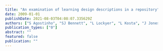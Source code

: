 ```yaml
---
title: "An examination of learning design descriptions in a repository"
date: 2009-01-01
publishDate: 2021-08-03T04:08:07.335629Z
authors: ["S Agostinho", "SJ Bennett", "L Lockyer", "L Kosta", "J Jones", "B Harper"]
publication_types: ["0"]
abstract: ""
featured: false
publication: ""
---
```


